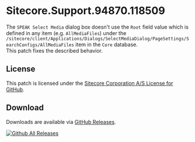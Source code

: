 # Sitecore.Support.94870.118509
The `SPEAK Select Media` dialog box doesn't use the `Root` field value which is defined in any item (e.g. `AllMediaFiles`) under the `/sitecore/client/Applications/Dialogs/SelectMediaDialog/PageSettings/SearchConfigs/AllMediaFiles` item in the `Core` database.</br>
This patch fixes the described behavior.

## License  
This patch is licensed under the [Sitecore Corporation A/S License for GitHub](https://github.com/sitecoresupport/Sitecore.Support.94870.118509/blob/master/LICENSE).  

## Download  
Downloads are available via [GitHub Releases](https://github.com/sitecoresupport/Sitecore.Support.94870.118509/releases).  

[![Github All Releases](https://img.shields.io/github/downloads/SitecoreSupport/Sitecore.Support.94870.118509/total.svg)](https://github.com/SitecoreSupport/Sitecore.Support.94870.118509/releases)
